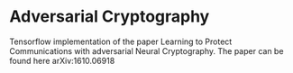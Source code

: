 # Adversarial Cryptography

Tensorflow implementation of the paper Learning to Protect Communications with adversarial Neural Cryptography. The paper can be found here arXiv:1610.06918 